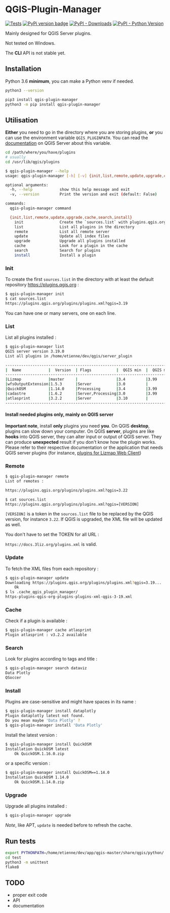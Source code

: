 # QGIS-Plugin-Manager

[![Tests](https://github.com/3liz/qgis-plugin-manager/actions/workflows/release.yml/badge.svg)](https://github.com/3liz/qgis-plugin-manager/actions/workflows/release.yml)
[![PyPi version badge](https://badgen.net/pypi/v/qgis-plugin-manager)](https://pypi.org/project/qgis-plugin-manager/)
[![PyPI - Downloads](https://img.shields.io/pypi/dm/qgis-plugin-manager)](https://pypi.org/project/qgis-plugin-manager/)
[![PyPI - Python Version](https://img.shields.io/pypi/pyversions/qgis-plugin-manager)](https://pypi.org/project/qgis-plugin-manager/)

Mainly designed for QGIS Server plugins.

Not tested on Windows.

The **CLI** API is not stable yet.

## Installation

Python 3.6 **minimum**, you can make a Python venv if needed.
```bash
python3 --version
```

```bash
pip3 install qgis-plugin-manager
python3 -m pip install qgis-plugin-manager
```

## Utilisation

**Either** you need to go in the directory where you are storing plugins, **or** you can use the environment variable `QGIS_PLUGINPATH`.
You can read the [documentation](https://docs.qgis.org/3.22/en/docs/server_manual/config.html#environment-variables)
on QGIS Server about this variable.

```bash
cd /path/where/you/have/plugins
# usually
cd /usr/lib/qgis/plugins
```

```bash
$ qgis-plugin-manager --help
usage: qgis-plugin-manager [-h] [-v] {init,list,remote,update,upgrade,cache,search,install} ...

optional arguments:
  -h, --help            show this help message and exit
  -v, --version         Print the version and exit (default: False)

commands:
  qgis-plugin-manager command

  {init,list,remote,update,upgrade,cache,search,install}
    init                Create the `sources.list` with plugins.qgis.org as remote
    list                List all plugins in the directory
    remote              List all remote server
    update              Update all index files
    upgrade             Upgrade all plugins installed
    cache               Look for a plugin in the cache
    search              Search for plugins
    install             Install a plugin
```

### Init

To create the first `sources.list` in the directory with at least the default repository https://plugins.qgis.org :
```bash
$ qgis-plugin-manager init
$ cat sources.list 
https://plugins.qgis.org/plugins/plugins.xml?qgis=3.19
```

You can have one or many servers, one on each line.

### List

List all plugins installed :

```bash
$ qgis-plugin-manager list
QGIS server version 3.19.0
List all plugins in /home/etienne/dev/qgis/server_plugin

------------------------------------------------------------------------------------------------------------------------------------
|  Name            |  Version  | Flags           |  QGIS min  |  QGIS max  |  Author         | Folder owner     | Action ⚠         |
------------------------------------------------------------------------------------------------------------------------------------
|Lizmap            |master     |                 |3.4         |3.99        |3Liz             | root : 0o755     | Unkown version   |
|wfsOutputExtension|1.5.3      |Server           |3.0         |            |3Liz             | etienne : 0o755  |                  |
|QuickOSM          |1.14.0     |Processing       |3.4         |3.99        |Etienne Trimaille| etienne : 0o755  | Upgrade to 1.16.0|
|cadastre          |1.6.2      |Server,Processing|3.0         |3.99        |3liz             | www-data : 0o755 |                  |
|atlasprint        |3.2.2      |Server           |3.10        |            |3Liz             | www-data : 0o755 |                  |
------------------------------------------------------------------------------------------------------------------
```

#### Install needed plugins only, mainly on QGIS server

**Important note**, install **only** plugins you need **you**. On QGIS **desktop**, plugins can slow down your computer.
On QGIS **server**, plugins are like **hooks** into QGIS server, they can alter input or output of QGIS server.
They can produce **unexpected** result if you don't know how the plugin works. Please refer to their respective documentation
or the application that needs QGIS server plugins (for instance,
[plugins for Lizmap Web Client](https://docs.lizmap.com/current/en/install/pre_requirements.html#qgis-server-plugins))

### Remote

```bash
$ qgis-plugin-manager remote
List of remotes :

https://plugins.qgis.org/plugins/plugins.xml?qgis=3.22

$ cat sources.list 
https://plugins.qgis.org/plugins/plugins.xml?qgis=[VERSION]
```

`[VERSION]` is a token in the `sources.list` file to be replaced by the QGIS version, for instance `3.22`.
If QGIS is upgraded, the XML file will be updated as well.

You don't have to set the TOKEN for all URL : 

`https://docs.3liz.org/plugins.xml` is valid.

### Update

To fetch the XML files from each repository :

```bash
$ qgis-plugin-manager update
Downloading https://plugins.qgis.org/plugins/plugins.xml?qgis=3.19...
	Ok
$ ls .cache_qgis_plugin_manager/
https-plugins-qgis-org-plugins-plugins-xml-qgis-3-19.xml
```

### Cache

Check if a plugin is available :

```bash
$ qgis-plugin-manager cache atlasprint
Plugin atlasprint : v3.2.2 available
```

### Search

Look for plugins according to tags and title :

```bash
$ qgis-plugin-manager search dataviz
Data Plotly
QSoccer
```

### Install

Plugins are case-sensitive and might have spaces in its name :
```bash
$ qgis-plugin-manager install dataplotly
Plugin dataplotly latest not found.
Do you mean maybe 'Data Plotly' ?
$ qgis-plugin-manager install 'Data Plotly'
```

Install the latest version :
```bash
$ qgis-plugin-manager install QuickOSM
Installation QuickOSM latest
	Ok QuickOSM.1.16.0.zip
```

or a specific version :

```bash
$ qgis-plugin-manager install QuickOSM==1.14.0
Installation QuickOSM 1.14.0
	Ok QuickOSM.1.14.0.zip
```

### Upgrade

Upgrade all plugins installed :

```bash
$ qgis-plugin-manager upgrade
```

*Note*, like APT, `update` is needed before to refresh the cache.

## Run tests

```bash
export PYTHONPATH=/home/etienne/dev/app/qgis-master/share/qgis/python/:/usr/lib/python3/dist-packages/
cd test
python3 -m unittest
flake8
```

## TODO

* proper exit code
* API
* documentation

